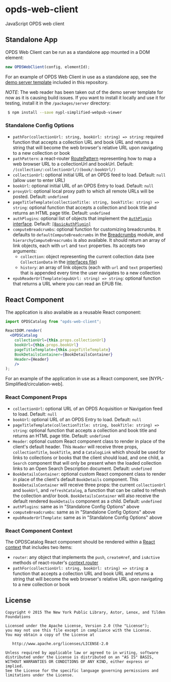 # opds-web-client
JavaScript OPDS web client

## Standalone App
OPDS Web Client can be run as a standalone app mounted in a DOM element:

```javascript
new OPDSWebClient(config, elementId);
```

For an example of OPDS Web Client in use as a standalone app, see the [demo server template](packages/server/views/index.html.ejs) included in this repository.

*NOTE*: The web reader has been taken out of the demo server template for now as it is causing build issues. If you want to install it locally and use it for testing, install it in the `/packages/server` directory:

```bash
 $ npm install --save nypl-simplified-webpub-viewer
```

### Standalone Config Options

- `pathFor(collectionUrl: string, bookUrl: string) => string`: required function that accepts a collection URL and book URL and returns a string that will become the web browser's relative URL upon navigating to a new collection or book
- `pathPattern`: a react-router [RoutePattern](reactjs/react-router/blob/master/docs/Glossary.md#routepattern) representing how to map a web browser URL to a collectionUrl and bookUrl. Default: `/(collection/:collectionUrl/)(book/:bookUrl/)`
- `collectionUrl`: optional initial URL of an OPDS feed to load. Default: `null` (allow user to enter URL)
- `bookUrl`: optional initial URL of an OPDS Entry to load. Default: `null`
- `proxyUrl`: optional local proxy path to which all remote URLs will be posted. Default: `undefined`
- `pageTitleTemplate(collectionTitle: string, bookTitle: string) => string`: optional function that accepts a collection and book title and returns an HTML page title. Default: `undefined`
- `authPlugins`: optional list of objects that implement the [`AuthPlugin` interface](packages/opds-web-client/src/AuthPlugin.ts). Default: [`[BasicAuthPlugin]`](packages/opds-web-client/src/BasicAuthPlugin.ts)
- `computeBreadcrumbs`: optional function for customizing breadcrumbs. It defaults to `defaultComputeBreadcrumbs` in the [Breadcrumbs](packages/opds-web-client/src/components/Breadcrumbs.tsx) module, and `hierarchyComputeBreacrumbs` is also available. It should return an array of link objects, each with `url` and `text` properties. Its accepts two arguments:
  - `collection`: object representing the current collection data (see `CollectionData` in the [interfaces file](packages/opds-web-client/src/interfaces.ts))
  - `history`: an array of link objects (each with `url` and `text` properties) that is appended every time the user navigates to a new collection
- `epubReaderUrlTemplate(epubUrl: string) => string`: optional function that returns a URL where you can read an EPUB file.

## React Component
The application is also available as a reusable React component:

```jsx
import OPDSCatalog from "opds-web-client";

ReactDOM.render(
  <OPDSCatalog
    collectionUrl={this.props.collectionUrl}
    bookUrl={this.props.bookUrl}
    pageTitleTemplate={this.pageTitleTemplate}
    BookDetailsContainer={BookDetailsContainer}
    Header={Header}
    />
);
```

For an example of the application in use as a React component, see [NYPL-Simplified/circulation-web].

### React Component Props

- `collectionUrl`: optional URL of an OPDS Acquisition or Navigation feed to load. Default: `null`
- `bookUrl`: optional URL of an OPDS Entry to load. Default: `null`
- `pageTitleTemplate(collectionTitle: string, bookTitle: string) => string`: optional function that accepts a collection and book title and returns an HTML page title. Default: `undefined`
- `Header`: optional custom React component class to render in place of the client's default header. This `Header` will receive three props, `collectionTitle`, `bookTitle`, and a `CatalogLink` which should be used for links to collections or books that the client should load, and one child, a `Search` component that will only be present when the loaded collection links to an Open Search Description document. Default: `undefined`
- `BookDetailsContainer`: optional custom React component class to render in place of the client's default `BookDetails` component. This `BookDetailsContainer` will receive three props: the current `collectionUrl` and `bookUrl`, and `refreshCatalog`, a function that can be called to refresh the collection and/or book. `BookDetailsContainer` will also receive the default rendered `BookDetails` component as a child. Default: `undefined`
- `authPlugins`: same as in "Standalone Config Options" above
- `computeBreadcrumbs`: same as in "Standalone Config Options" above
- `epubReaderUrlTemplate`: same as in "Standalone Config Options" above

### React Component Context

The OPDSCatalog React component should be rendered within a [React context](https://facebook.github.io/react/docs/context.html) that includes two items:

- `router`: any object that implements the `push`, `createHref`, and `isActive` methods of react-router's [context.router](https://github.com/reactjs/react-router/blob/master/docs/API.md#contextrouter)
- `pathFor(collectionUrl: string, bookUrl: string) => string`: a function that accepts a collection URL and book URL and returns a string that will become the web browser's relative URL upon navigating to a new collection or book

## License

```
Copyright © 2015 The New York Public Library, Astor, Lenox, and Tilden Foundations

Licensed under the Apache License, Version 2.0 (the "License");
you may not use this file except in compliance with the License.
You may obtain a copy of the License at

   http://www.apache.org/licenses/LICENSE-2.0

Unless required by applicable law or agreed to in writing, software
distributed under the License is distributed on an "AS IS" BASIS,
WITHOUT WARRANTIES OR CONDITIONS OF ANY KIND, either express or implied.
See the License for the specific language governing permissions and
limitations under the License.
```
